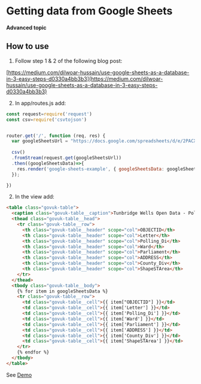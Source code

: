 # Getting data from Google Sheets

**Advanced topic**


## How to use

1. Follow step 1 & 2 of the following blog post:

[https://medium.com/dilwoar-hussain/use-google-sheets-as-a-database-in-3-easy-steps-d0330a4bb3b3](https://medium.com/dilwoar-hussain/use-google-sheets-as-a-database-in-3-easy-steps-d0330a4bb3b3)

2. In app/routes.js add:

```javascript
const request=require('request')
const csv=require('csvtojson')

```

```javascript

router.get('/', function (req, res) {
  var googleSheetsUrl = "https://docs.google.com/spreadsheets/d/e/2PACX-1vQ8oXOIqewtlNTyJvplT-QYSlX9UoB8XlV0gSTYBFHxtlF3HwdkVp-vJP7FIVgHhTheL8nKYxcaNu2t/pub?output=csv"; //this is the url for your CSV
  
  csv()
  .fromStream(request.get(googleSheetsUrl))
  .then((googleSheetsData)=>{
    res.render('google-sheets-example', { googleSheetsData: googleSheetsData } )
  });

})

```

2. In the view add:

```HTML
<table class="govuk-table">
  <caption class="govuk-table__caption">Tunbridge Wells Open Data - Polling Districts</caption>
  <thead class="govuk-table__head">
    <tr class="govuk-table__row">
      <th class="govuk-table__header" scope="col">OBJECTID</th>
      <th class="govuk-table__header" scope="col">Letter</th>
      <th class="govuk-table__header" scope="col">Polling_Di</th>
      <th class="govuk-table__header" scope="col">Ward</th>
      <th class="govuk-table__header" scope="col">Parliament</th>
      <th class="govuk-table__header" scope="col">ADDRESS</th>
      <th class="govuk-table__header" scope="col">County_Div</th>
      <th class="govuk-table__header" scope="col">ShapeSTArea</th>
    </tr>
  </thead>
  <tbody class="govuk-table__body">
    {% for item in googleSheetsData %}
    <tr class="govuk-table__row">
      <td class="govuk-table__cell">{{ item["OBJECTID"] }}</td>
      <td class="govuk-table__cell">{{ item['Letter'] }}</td>
      <td class="govuk-table__cell">{{ item['Polling_Di'] }}</td>
      <td class="govuk-table__cell">{{ item['Ward'] }}</td>
      <td class="govuk-table__cell">{{ item['Parliament'] }}</td>
      <td class="govuk-table__cell">{{ item['ADDRESS'] }}</td>
      <td class="govuk-table__cell">{{ item['County_Div'] }}</td>
      <td class="govuk-table__cell">{{ item['ShapeSTArea'] }}</td>
    </tr>
    {% endfor %}
  </tbody>
</table>
```

See [Demo](/docs/examples/google-sheets)
